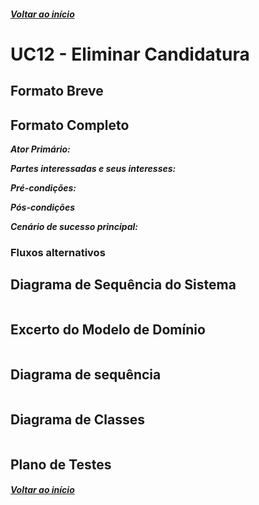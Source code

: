 ##### [Voltar ao início](https://github.com/blestonbandeiraUPSKILL/upskill_java1_labprg_grupo2/tree/main/README.md)

# UC12 - Eliminar Candidatura


## Formato Breve

## Formato Completo

**_Ator Primário:_**

**_Partes interessadas e seus interesses:_**

**_Pré-condições:_**

**_Pós-condições_**

**_Cenário de sucesso principal:_**

### Fluxos alternativos

## Diagrama de Sequência do Sistema
![]()

## Excerto do Modelo de Domínio
![]()

## Diagrama de sequência <br/>
![]()

## Diagrama de Classes <br/>
![]()

## Plano de Testes <br/>
[]()

##### [Voltar ao início](https://github.com/blestonbandeiraUPSKILL/upskill_java1_labprg_grupo2/tree/main/README.md)